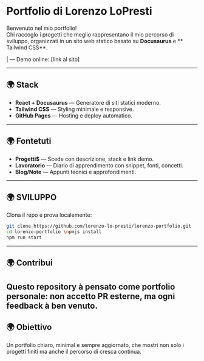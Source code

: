 # Portfolio di Lorenzo LoPresti

Benvenuto nel mio portfolio!  
Chi raccoglo i progetti che meglio rappresentano il mio percorso di sviluppo, organizzati in un sito web statico basato su **Docusaurus** e ** Tailwind CSS**.

| — Demo online: [link al sito]  

----

## 🌍 Stack
- **React + Docusaurus** — Generatore di siti statici moderno.  
- **Tailwind CSS** — Styling minimale e responsive.  
- **GitHub Pages** — Hosting e deploy automatico.  
----

## 🌍 Fontetuti
- **Progetti$** — Scede con descrizione, stack e link demo.  
- **Lavoratorio** — Diario di apprendimento con snippet, fonti, concetti.  
- **Blog/Note** — Appunti tecnici e approfondimenti.  
----

## 🌍 SVILUPPO
 Clona il repo e prova localemente:

```bash
git clone https://github.com/lorenzo-lo-presti/lorenzo-portfolio.git
cd lorenzo-portfolio \npmjs install
npm run start
```

----

## 🌍 Contribui
Questo repository à pensato come portfolio personale: non accetto PR esterne, ma ogni feedback à ben venuto.  
----

## 🌍 Obiettivo
 Un portfolio chiaro, minimal e sempre aggiornato, che mostri non solo i progetti finiti ma anche il percorso di cresca continua.